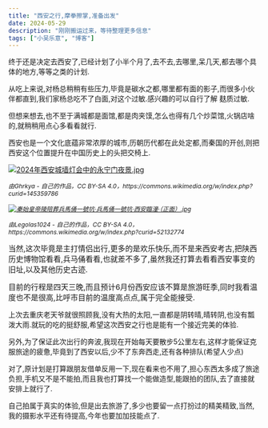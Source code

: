 ```yaml
---
title: "西安之行,摩拳擦掌,准备出发"
date: 2024-05-29
description: "刚刚搬运过来，等待整理更多信息"
tags: ["小吴乐意", "博客"]
---
```


<p>终于还是决定去西安了,已经计划了小半个月了,去不去,去哪里,呆几天,都去哪个具体的地方,等等之类的计划.</p>
<p>从吃上来说,对杨总稍稍有些压力,毕竟是碳水之都,哪里都有面的影子,而很多小伙伴都直到,我们家杨总吃不了白面,对这个过敏.感兴趣的可以自行了解 麸质过敏.</p>
<p>但想来想去,也不至于满城都是面馆,都是肉夹馍,怎么也得有几个炒菜馆,火锅店啥的,就稍稍用点心多看看就行.</p>
<p>西安也是一个文化底蕴非常浓厚的城市,历朝历代都在此处定都,而秦国的开创,则把西安这个位置提升在中国历史上的头把交椅上.</p>
<p><a href="/content/uploadfile/202405/71dd1716953921.jpg" target="_blank" rel="noopener"><img src="/content/uploadfile/202405/71dd1716953921.jpg" alt="2024年西安城墙灯会中的永宁门夜景.jpg"></a></p>
<p><em><span style="font-size: 12px;">由Ghrkya - 自己的作品，CC BY-SA 4.0，https://commons.wikimedia.org/w/index.php?curid=145359786</span></em></p>
<p><em><span style="font-size: 12px;"><a href="/content/uploadfile/202405/d0481716954059.jpg" target="_blank" rel="noopener"><img src="/content/uploadfile/202405/d0481716954059.jpg" alt="秦始皇帝陵陪葬兵馬俑一號坑&middot;兵馬俑一號坑&middot;西安臨潼&middot;（正面）.jpg"></a></span></em></p>
<p><em><span style="font-size: 12px;">由Legolas1024 - 自己的作品，CC BY-SA 4.0，https://commons.wikimedia.org/w/index.php?curid=52132774</span></em></p>
<p><span style="font-size: 15px;">当然,这次毕竟是主打情侣出行,更多的是欢乐快乐,而不是来西安考古,把陕西历史博物馆看看,兵马俑看看,也就差不多了,虽然我还打算去看看西安事变的旧址,以及其他历史古迹.</span></p>
<p><span style="font-size: 15px;">目前的行程是四天三晚,而且预计6月份西安应该不算是旅游旺季,同时我看温度也不是很高,比呼市目前的温度高点点,属于完全能接受.</span></p>
<p>上次去重庆老天爷就很照顾我,没有大热的太阳,一直都是阴转晴,晴转阴,也没有瓢泼大雨.就玩的吃的挺舒服,希望这次西安之行也是能有一个接近完美的体验.</p>
<p>另外,为了保证此次出行的奔波,我现在开始每天要散步5公里左右,这样才能保证克服旅途的疲惫,毕竟到了西安以后,少不了东奔西走,还有各种排队(希望人少点)</p>
<p>对了,原计划是打算跟朋友借单反用一下,现在看来也不用了,担心东西太多成了旅途负担,手机又不是不能拍,而且我也打算找一个能做造型,能跟拍的团队,去了直接就安排上就行了.</p>
<p>自己拍属于真实的体验,但是出去旅游了,多少也要留一点打扮过的精美精致,当然,我的摄影水平还有待提高,今年也要加加技能点了.</p>
